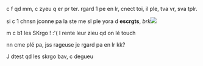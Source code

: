 c f qd mm, c zyeu q er pr ter. rgard 1 pe en lr, cnect toi, il ple, tva vr, sva tplr.

si c 1 chnsn jconne pa la ste me sl ple yora d **escrgts**, _brk_![](http://img4.wikia.nocookie.net/__cb20130412093524/desencyclopedie/images/2/2d/B%C3%A9b%C3%A9_pleurs.png)

m c b1 les SKrgo ! :'( I rente leur zieu qd on lé touch

nn cme plé pa, jss rageuse je rgard pa en lr kk?

J dtest qd les skrgo bav, c degueu
